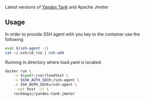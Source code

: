 Latest versions of [Yandex Tank](https://github.com/yandex/yandex-tank) and Apache Jmeter

## Usage

In order to provide SSH agent with you key to the container use the following

```sh
eval $(ssh-agent -s)
cat ~/.ssh/id_rsa | ssh-add

```


Running in directory where load.yaml is located:

```sh
docker run \
    -v $(pwd):/var/loadtest \
    -v $SSH_AUTH_SOCK:/ssh-agent \
    -e SSH_AUTH_SOCK=/ssh-agent \
    --net host -it \
    rockmagic/yandex-tank-jmeter
```